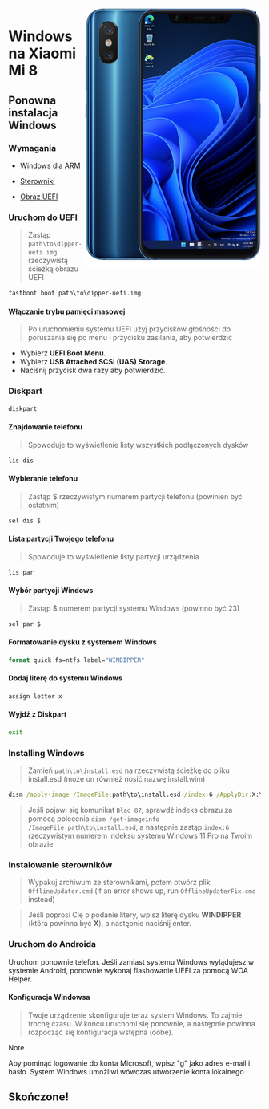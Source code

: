 <img align="right" src="https://github.com/n00b69/woa-dipper/blob/main/dipper.png" width="350" alt="Windows 11 running on dipper">

# Windows na Xiaomi Mi 8

## Ponowna instalacja Windows

### Wymagania
- [Windows dla ARM](https://worproject.com/esd)

- [Sterowniki](https://github.com/n00b69/woa-dipper/releases/tag/Drivers)
  
- [Obraz UEFI](https://github.com/n00b69/woa-dipper/releases/tag/UEFI)

### Uruchom do UEFI
> Zastąp `path\to\dipper-uefi.img` rzeczywistą ścieżką obrazu UEFI
```cmd
fastboot boot path\to\dipper-uefi.img
```

#### Włączanie trybu pamięci masowej
> Po uruchomieniu systemu UEFI użyj przycisków głośności do poruszania się po menu i przycisku zasilania, aby potwierdzić
- Wybierz **UEFI Boot Menu**.
- Wybierz **USB Attached SCSI (UAS) Storage**.
- Naciśnij przycisk dwa razy aby potwierdzić.

### Diskpart
```cmd
diskpart
```

#### Znajdowanie telefonu
> Spowoduje to wyświetlenie listy wszystkich podłączonych dysków
```cmd
lis dis
```

#### Wybieranie telefonu
> Zastąp $ rzeczywistym numerem partycji telefonu (powinien być ostatnim)
```cmd
sel dis $
```

#### Lista partycji Twojego telefonu
> Spowoduje to wyświetlenie listy partycji urządzenia
```cmd
lis par
```

#### Wybór partycji Windows
> Zastąp $ numerem partycji systemu Windows (powinno być 23)
```cmd
sel par $
```

#### Formatowanie dysku z systemem Windows
```cmd
format quick fs=ntfs label="WINDIPPER"
```

#### Dodaj literę do systemu Windows
```cmd
assign letter x
```

#### Wyjdź z Diskpart
```cmd
exit
```

### Installing Windows
> Zamień `path\to\install.esd` na rzeczywistą ścieżkę do pliku install.esd (może on również nosić nazwę install.wim)

```cmd
dism /apply-image /ImageFile:path\to\install.esd /index:6 /ApplyDir:X:\
```

> Jeśli pojawi się komunikat `Błąd 87`, sprawdź indeks obrazu za pomocą polecenia `dism /get-imageinfo /ImageFile:path\to\install.esd`, a następnie zastąp `index:6` rzeczywistym numerem indeksu systemu Windows 11 Pro na Twoim obrazie

### Instalowanie sterowników
> Wypakuj archiwum ze sterownikami, potem otwórz plik `OfflineUpdater.cmd` (if an error shows up, run `OfflineUpdaterFix.cmd` instead)
 
> Jeśli poprosi Cię o podanie litery, wpisz literę dysku **WINDIPPER** (która powinna być **X**), a następnie naciśnij enter.

### Uruchom do Androida
Uruchom ponownie telefon. Jeśli zamiast systemu Windows wylądujesz w systemie Android, ponownie wykonaj flashowanie UEFI za pomocą WOA Helper.

#### Konfiguracja Windowsa
> Twoje urządzenie skonfiguruje teraz system Windows. To zajmie trochę czasu. W końcu uruchomi się ponownie, a następnie powinna rozpocząć się konfiguracja wstępna (oobe).

> [!Note]
> Aby pominąć logowanie do konta Microsoft, wpisz "g" jako adres e-mail i hasło. System Windows umożliwi wówczas utworzenie konta lokalnego

## Skończone!
















